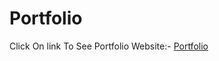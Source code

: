 # Portfolio
Click On link To See Portfolio Website:-
<a href="https://harshal1046.github.io/Portfolio/" target="_blank">Portfolio</a>
